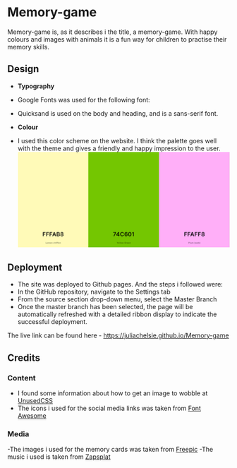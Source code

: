 # Memory-game
Memory-game is, as it describes i the title, a memory-game. With happy colours and images with animals it is a fun way for children to practise their memory skills.

## Design

- __Typography__
- Google Fonts was used for the following font:
- Quicksand is used on the body and heading, and is a sans-serif font.
  
- __Colour__
- I used this color scheme on the website. I think the palette goes well with the theme and gives a friendly and happy impression to the user.
![Color scheme](https://github.com/juliachelsie/Memory-game/blob/main/media/coolors-memory.PNG)

## Deployment

- The site was deployed to Github pages. And the steps i followed were:
- In the GitHub repository, navigate to the Settings tab
- From the source section drop-down menu, select the Master Branch
- Once the master branch has been selected, the page will be automatically refreshed with a detailed ribbon display to indicate the successful deployment.

The live link can be found here - https://juliachelsie.github.io/Memory-game

## Credits

### Content

- I found some information about how to get an image to wobble at [UnusedCSS](https://unused-css.com/blog/css-shake-animation)
- The icons i used for the social media links was taken from [Font Awesome](https://fontawesome.com/)

### Media
-The images i used for the memory cards was taken from [Freepic](https://www.freepik.com/free-photos-vectors/memory-game)
-The music i used is taken from [Zapsplat](https://www.zapsplat.com/)
